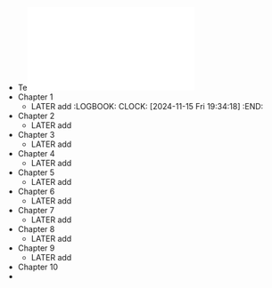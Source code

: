 - Te![University Physics Volume 1.pdf](../assets/University_Physics_Volume_1_1731728283620_0.pdf)
- Chapter 1
	- LATER add 
	  :LOGBOOK:
	  CLOCK: [2024-11-15 Fri 19:34:18]
	  :END:
- Chapter 2
	- LATER add
- Chapter 3
	- LATER add
- Chapter 4
	- LATER add
- Chapter 5
	- LATER add
- Chapter 6
	- LATER add
- Chapter 7
	- LATER add
- Chapter 8
	- LATER add
- Chapter 9
	- LATER add
- Chapter 10
-